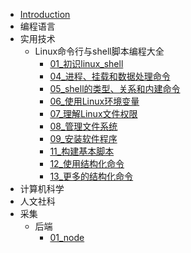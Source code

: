 - [Introduction](README.md)
- 编程语言
- 实用技术
  - Linux命令行与shell脚本编程大全
    - [01_初识linux_shell](实用技术/Linux命令行与shell脚本编程大全/01_初识linux_shell.md)
    - [04_进程、挂载和数据处理命令](实用技术/Linux命令行与shell脚本编程大全/04_进程、挂载和数据处理命令.md)
    - [05_shell的类型、关系和内建命令](实用技术/Linux命令行与shell脚本编程大全/05_shell的类型、关系和内建命令.md)
    - [06_使用Linux环境变量](实用技术/Linux命令行与shell脚本编程大全/06_使用Linux环境变量.md)
    - [07_理解Linux文件权限](实用技术/Linux命令行与shell脚本编程大全/07_理解Linux文件权限.md)
    - [08_管理文件系统](实用技术/Linux命令行与shell脚本编程大全/08_管理文件系统.md)
    - [09_安装软件程序](实用技术/Linux命令行与shell脚本编程大全/09_安装软件程序.md)
    - [11_构建基本脚本](实用技术/Linux命令行与shell脚本编程大全/11_构建基本脚本.md)
    - [12_使用结构化命令](实用技术/Linux命令行与shell脚本编程大全/12_使用结构化命令.md)
    - [13_更多的结构化命令](实用技术/Linux命令行与shell脚本编程大全/13_更多的结构化命令.md)
- 计算机科学
- 人文社科
- 采集
  - 后端
    - [01_node](采集/后端/01_node.md)
